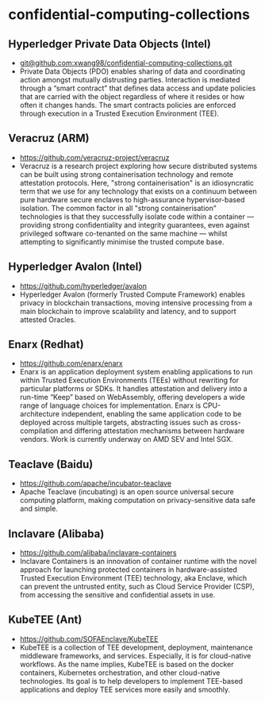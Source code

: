 # confidential-computing-collections

## Hyperledger Private Data Objects (Intel)
- [git@github.com:xwang98/confidential-computing-collections.git](https://github.com/hyperledger-labs/private-data-objects)
- Private Data Objects (PDO) enables sharing of data and coordinating action amongst mutually distrusting parties. Interaction is mediated through a “smart contract” that defines data access and update policies that are carried with the object regardless of where it resides or how often it changes hands. The smart contracts policies are enforced through execution in a Trusted Execution Environment (TEE).

## Veracruz (ARM)
- https://github.com/veracruz-project/veracruz
- Veracruz is a research project exploring how secure distributed systems can be built using strong containerisation technology and remote attestation protocols. Here, "strong containerisation" is an idiosyncratic term that we use for any technology that exists on a continuum between pure hardware secure enclaves to high-assurance hypervisor-based isolation. The common factor in all "strong containerisation" technologies is that they successfully isolate code within a container — providing strong confidentiality and integrity guarantees, even against privileged software co-tenanted on the same machine — whilst attempting to significantly minimise the trusted compute base.


## Hyperledger Avalon (Intel)
- https://github.com/hyperledger/avalon
- Hyperledger Avalon (formerly Trusted Compute Framework) enables privacy in blockchain transactions, moving intensive processing from a main blockchain to improve scalability and latency, and to support attested Oracles.

## Enarx (Redhat)
- https://github.com/enarx/enarx
- Enarx is an application deployment system enabling applications to run within Trusted Execution Environments (TEEs) without rewriting for particular platforms or SDKs. It handles attestation and delivery into a run-time “Keep” based on WebAssembly, offering developers a wide range of language choices for implementation. Enarx is CPU-architecture independent, enabling the same application code to be deployed across multiple targets, abstracting issues such as cross-compilation and differing attestation mechanisms between hardware vendors. Work is currently underway on AMD SEV and Intel SGX.

## Teaclave (Baidu)
- https://github.com/apache/incubator-teaclave
- Apache Teaclave (incubating) is an open source universal secure computing platform, making computation on privacy-sensitive data safe and simple.

## Inclavare (Alibaba)
- https://github.com/alibaba/inclavare-containers
- Inclavare Containers is an innovation of container runtime with the novel approach for launching protected containers in hardware-assisted Trusted Execution Environment (TEE) technology, aka Enclave, which can prevent the untrusted entity, such as Cloud Service Provider (CSP), from accessing the sensitive and confidential assets in use.

## KubeTEE (Ant)
- https://github.com/SOFAEnclave/KubeTEE
- KubeTEE is a collection of TEE development, deployment, maintenance middleware frameworks, and services. Especially, it is for cloud-native workflows. As the name implies, KubeTEE is based on the docker containers, Kubernetes orchestration, and other cloud-native technologies. Its goal is to help developers to implement TEE-based applications and deploy TEE services more easily and smoothly.
